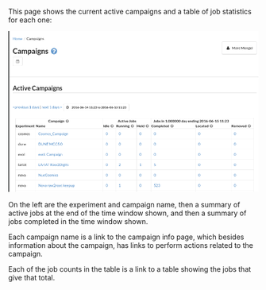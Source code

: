 This page shows the current active campaigns and a table of job statistics for each one:

![campaigns_page.png](/docs/images/campaigns_page.png)

On the left are the experiment and campaign name, then a summary of active jobs at the
end of the time window shown, and then a summary of jobs completed in the time window
shown.

Each campaign name is a link to the campaign info page, which besides information about
the campaign, has links to perform actions related to the campaign.

Each of the job counts in the table is a link to a table showing the jobs that give that total.